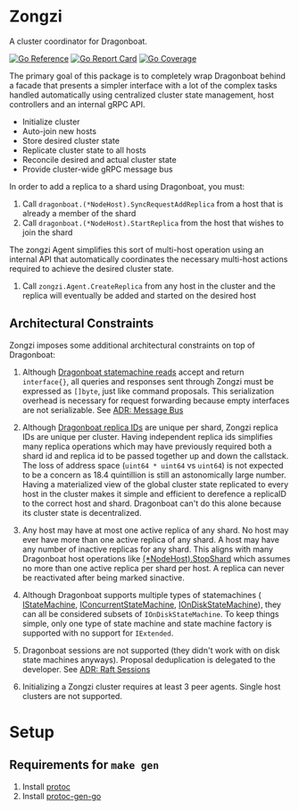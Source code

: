# Zongzi

A cluster coordinator for Dragonboat.

[![Go Reference](https://godoc.org/github.com/logbn/zongzi?status.svg)](https://godoc.org/github.com/logbn/zongzi)
[![Go Report Card](https://goreportcard.com/badge/github.com/logbn/zongzi?1)](https://goreportcard.com/report/github.com/logbn/zongzi)
[![Go Coverage](https://github.com/logbn/zongzi/wiki/coverage.svg)](https://raw.githack.com/wiki/logbn/zongzi/coverage.html)

The primary goal of this package is to completely wrap Dragonboat behind a facade that presents a simpler interface
with a lot of the complex tasks handled automatically using centralized cluster state management, host controllers
and an internal gRPC API.

- Initialize cluster
- Auto-join new hosts
- Store desired cluster state
- Replicate cluster state to all hosts
- Reconcile desired and actual cluster state
- Provide cluster-wide gRPC message bus

In order to add a replica to a shard using Dragonboat, you must:

1. Call `dragonboat.(*NodeHost).SyncRequestAddReplica` from a host that is already a member of the shard
2. Call `dragonboat.(*NodeHost).StartReplica` from the host that wishes to join the shard

The zongzi Agent simplifies this sort of multi-host operation using an internal API that automatically coordinates the
necessary multi-host actions required to achieve the desired cluster state.

1. Call `zongzi.Agent.CreateReplica` from any host in the cluster and the replica will eventually be added and started
on the desired host

## Architectural Constraints

Zongzi imposes some additional architectural constraints on top of Dragonboat:

1. Although [Dragonboat statemachine reads](https://pkg.go.dev/github.com/lni/dragonboat/v4#NodeHost.ReadLocalNode)
accept and return `interface{}`, all queries and responses sent through Zongzi must be expressed as `[]byte`, just
like command proposals. This serialization overhead is necessary for request forwarding because empty interfaces are
not serializable. See [ADR: Message Bus](/docs/adr/sessions.md)

2. Although [Dragonboat replica IDs](https://pkg.go.dev/github.com/lni/dragonboat/v4#NodeHost.HasNodeInfo) are unique
per shard, Zongzi replica IDs are unique per cluster. Having independent replica ids simplifies many replica operations
which may have previously required both a shard id and replica id to be passed together up and down the callstack. The
loss of address space (`uint64 * uint64` vs `uint64`) is not expected to be a concern as 18.4 quintillion is still
an astonomically large number. Having a materialized view of the global cluster state replicated to every host in the
cluster makes it simple and efficient to derefence a replicaID to the correct host and shard. Dragonboat can't do this
alone because its cluster state is decentralized.

3. Any host may have at most one active replica of any shard. No host may ever have more than one active replica of
any shard. A host may have any number of inactive replicas for any shard. This aligns with many Dragonboat host
operations like [(*NodeHost).StopShard](https://pkg.go.dev/github.com/lni/dragonboat/v4#NodeHost.StopShard) which
assumes no more than one active replica per shard per host. A replica can never be reactivated after being marked
sinactive.

4. Although Dragonboat supports multiple types of statemachines (
[IStateMachine](https://pkg.go.dev/github.com/lni/dragonboat/v4@v4.0.0-20230202152124-023bafb8e648/statemachine#IStateMachine),
[IConcurrentStateMachine](https://pkg.go.dev/github.com/lni/dragonboat/v4@v4.0.0-20230202152124-023bafb8e648/statemachine#IConcurrentStateMachine),
[IOnDiskStateMachine](https://pkg.go.dev/github.com/lni/dragonboat/v4@v4.0.0-20230202152124-023bafb8e648/statemachine#IOnDiskStateMachine)),
they can all be considered subsets of `IOnDiskStateMachine`. To keep things simple, only one type of state machine and
state machine factory is supported with no support for `IExtended`.

5. Dragonboat sessions are not supported (they didn't work with on disk state machines anyways). Proposal deduplication
is delegated to the developer. See [ADR: Raft Sessions](/docs/adr/raft_sessions.md)

6. Initializing a Zongzi cluster requires at least 3 peer agents. Single host clusters are not supported.

# Setup

## Requirements for `make gen`

1. Install [protoc](https://grpc.io/docs/protoc-installation/)
2. Install [protoc-gen-go](https://grpc.io/docs/languages/go/quickstart/)

